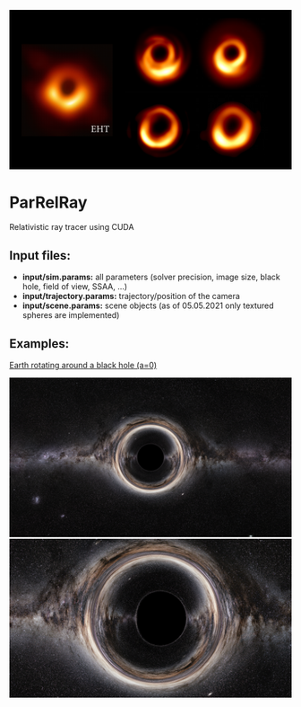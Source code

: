 ![](examples/result-comparison.png)
# ParRelRay
Relativistic ray tracer using CUDA

## Input files:
* **input/sim.params:** all parameters (solver precision, image size, black hole, field of view, SSAA, ...)
* **input/trajectory.params:** trajectory/position of the camera
* **input/scene.params:** scene objects (as of 05.05.2021 only textured spheres are implemented)

## Examples:
[Earth rotating around a black hole (a=0)](https://youtu.be/syr7AJCgO_k)

![](examples/non-rotating.png)
![](examples/a%3D0%2C95.png)